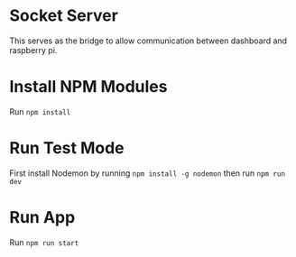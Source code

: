 # Socket Server
This serves as the bridge to allow communication between dashboard and raspberry pi.

# Install NPM Modules
Run `npm install`

# Run Test Mode
First install Nodemon by running `npm install -g nodemon` then run `npm run dev`

# Run App
Run `npm run start`